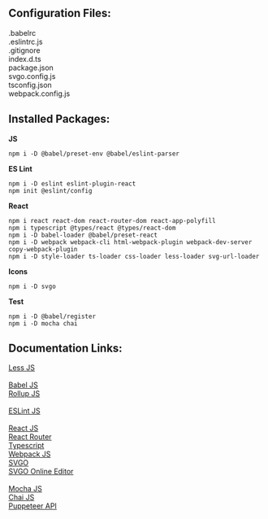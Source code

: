 ## Configuration Files:
.babelrc\
.eslintrc.js\
.gitignore\
index.d.ts\
package.json\
svgo.config.js\
tsconfig.json\
webpack.config.js

## Installed Packages:
**JS**
```
npm i -D @babel/preset-env @babel/eslint-parser
```
**ES Lint**
```
npm i -D eslint eslint-plugin-react
npm init @eslint/config
```
**React**
```
npm i react react-dom react-router-dom react-app-polyfill
npm i typescript @types/react @types/react-dom
npm i -D babel-loader @babel/preset-react
npm i -D webpack webpack-cli html-webpack-plugin webpack-dev-server copy-webpack-plugin
npm i -D style-loader ts-loader css-loader less-loader svg-url-loader
```
**Icons**
```
npm i -D svgo
```
**Test**
```
npm i -D @babel/register
npm i -D mocha chai
```

## Documentation Links:
[Less JS](https://lesscss.org/usage)\
\
[Babel JS](https://babeljs.io/docs/en/options)\
[Rollup JS](https://rollupjs.org/guide/en)\
\
[ESLint JS](https://eslint.org/docs/rules)\
\
[React JS](https://reactjs.org)\
[React Router](https://reactrouter.com)\
[Typescript](https://www.typescriptlang.org)\
[Webpack JS](https://webpack.js.org/guides/)
\
[SVGO](https://github.com/svg/svgo)\
[SVGO Online Editor](https://jakearchibald.github.io/svgomg)\
\
[Mocha JS](https://mochajs.org)\
[Chai JS](https://www.chaijs.com/api)\
[Puppeteer API](https://github.com/puppeteer/puppeteer/blob/main/docs/api.md)